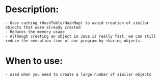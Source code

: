 # **Description:**
	- Uses caching (HashTable/HashMap) to avoid creation of similar objects that were already created
	- Reduces the memory usage
	- Although creating an object in Java is really fast, we can still reduce the execution time of our program by sharing objects.
# **When to use:**
    - used when you need to create a large number of similar objects